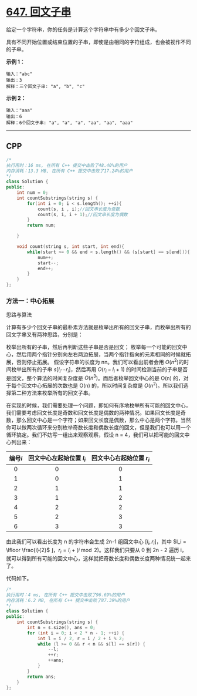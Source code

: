 # [647. 回文子串](https://leetcode-cn.com/problems/palindromic-substrings/)

给定一个字符串，你的任务是计算这个字符串中有多少个回文子串。

具有不同开始位置或结束位置的子串，即使是由相同的字符组成，也会被视作不同的子串。

 

**示例 1：**

```
输入："abc"
输出：3
解释：三个回文子串: "a", "b", "c"
```

**示例 2：**

```
输入："aaa"
输出：6
解释：6个回文子串: "a", "a", "a", "aa", "aa", "aaa"
```

***

## CPP

```cpp
/*
执行用时：16 ms, 在所有 C++ 提交中击败了48.40%的用户
内存消耗：13.3 MB, 在所有 C++ 提交中击败了17.24%的用户
*/
class Solution {
public:
    int num = 0;
    int countSubstrings(string s) {
        for(int i = 0; i < s.length(); ++i){
            count(s, i , i);//回文串长度为奇数
            count(s, i, i + 1);//回文串长度为偶数
        }
        return num;

    }

    void count(string s, int start, int end){
        while(start >= 0 && end < s.length() && (s[start] == s[end])){
            num++;
            start--;
            end++;
        }
    }
};
```



### 方法一：中心拓展

思路与算法

计算有多少个回文子串的最朴素方法就是枚举出所有的回文子串，而枚举出所有的回文字串又有两种思路，分别是：

枚举出所有的子串，然后再判断这些子串是否是回文；
枚举每一个可能的回文中心，然后用两个指针分别向左右两边拓展，当两个指针指向的元素相同的时候就拓展，否则停止拓展。
假设字符串的长度为 nn。我们可以看出前者会用 $O(n^2)$的时间枚举出所有的子串 $s[l_i \cdots r_i]$，然后再用 $O(r_i - l_i + 1)$ 的时间检测当前的子串是否是回文，整个算法的时间复杂度是 $O(n^3)$。而后者枚举回文中心的是 O(n) 的，对于每个回文中心拓展的次数也是 O(n) 的，所以时间复杂度是 $O(n^2)$。所以我们选择第二种方法来枚举所有的回文子串。

在实现的时候，我们需要处理一个问题，即如何有序地枚举所有可能的回文中心，我们需要考虑回文长度是奇数和回文长度是偶数的两种情况。如果回文长度是奇数，那么回文中心是一个字符；如果回文长度是偶数，那么中心是两个字符。当然你可以做两次循环来分别枚举奇数长度和偶数长度的回文，但是我们也可以用一个循环搞定。我们不妨写一组出来观察观察，假设 n = 4，我们可以把可能的回文中心列出来：

| 编号$i$ | 回文中心左起始位置 $l_i$ | 回文中心右起始位置 $r_i$ |
| :-----: | :----------------------: | :----------------------: |
|    0    |            0             |            0             |
|    1    |            0             |            1             |
|    2    |            1             |            1             |
|    3    |            1             |            2             |
|    4    |            2             |            2             |
|    5    |            2             |            3             |
|    6    |            3             |            3             |


由此我们可以看出长度为 n 的字符串会生成 2n-1 组回文中心 $[l_i, r_i]$，其中 $l_i = \lfloor \frac{i}{2}$ ⌋，$r_i = l_i + (i \bmod 2)$。这样我们只要从 0 到 2n - 2 遍历 i，就可以得到所有可能的回文中心，这样就把奇数长度和偶数长度两种情况统一起来了。

代码如下。

```cpp
/*
执行用时：4 ms, 在所有 C++ 提交中击败了96.69%的用户
内存消耗：6.2 MB, 在所有 C++ 提交中击败了87.39%的用户
*/
class Solution {
public:
    int countSubstrings(string s) {
        int n = s.size(), ans = 0;
        for (int i = 0; i < 2 * n - 1; ++i) {
            int l = i / 2, r = i / 2 + i % 2;
            while (l >= 0 && r < n && s[l] == s[r]) {
                --l;
                ++r;
                ++ans;
            }
        }
        return ans;
    }
};
```

